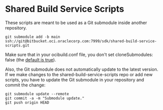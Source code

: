 # Shared Build Service Scripts

These scripts are meant to be used as a Git submodule inside another repository.

```
git submodule add -b main ssh://git@bitbucket.oci.oraclecorp.com:7999/sdk/shared-build-service-scripts.git
```

Make sure that in your ocibuild.conf file, you don't set cloneSubmodules: false (the [default is true](https://confluence.oci.oraclecorp.com/display/BLD/Build+Service+ocibuild.conf+Reference+Guide#BuildServiceocibuild.confReferenceGuide-GitStepProperties)).


Also, the Git submodule does not automatically update to the latest version. If we make changes to the shared-build-service-scripts repo or add new scripts, you have to update the Git submodule in your repository and commit the change:

```
git submodule update --remote
git commit -a -m "Submodule update."
git push origin HEAD
```
